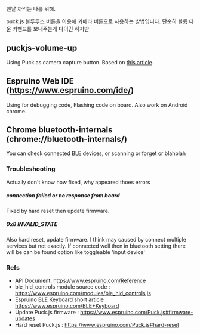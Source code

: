 맨날 까먹는 나를 위해.

puck.js 블루투스 버튼을 이용해 카메라 버튼으로 사용하는 방법입니다.
단순히 볼륨 다운 커맨드를 보내주는게 다이긴 하지만

## puckjs-volume-up
Using Puck as camera capture button.
Based on [this article](https://www.espruino.com/BLE+Music+Control).

## Espruino Web IDE (https://www.espruino.com/ide/)
Using for debugging code, Flashing code on board.
Also work on Android chrome.

## Chrome bluetooth-internals (chrome://bluetooth-internals/)
You can check connected BLE devices, or scanning or forget or blahblah

### Troubleshooting
Actually don't know how fixed, why appeared thoes errors
##### connection failed or no response from board
Fixed by hard reset then update firmware.
##### 0x8 INVALID_STATE
Also hard reset, update firmware.
I think may caused by connect multiple services but not exactly.
If connected well then in bluetooth setting there will be can be found option like toggleable 'input device'


### Refs
- API Document: https://www.espruino.com/Reference
- ble_hid_controls module source code : https://www.espruino.com/modules/ble_hid_controls.js
- Espruino BLE Keyboard short article : https://www.espruino.com/BLE+Keyboard
- Update Puck.js firmware : https://www.espruino.com/Puck.js#firmware-updates
- Hard reset Puck.js : https://www.espruino.com/Puck.js#hard-reset
